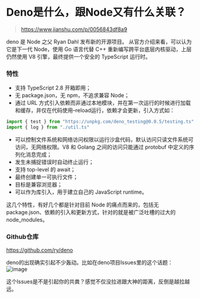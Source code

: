 # Deno是什么，跟Node又有什么关联？
> https://www.jianshu.com/p/0056843df8a9

deno 是 Node 之父 Ryan Dahl 发布新的开源项目。
从官方介绍来看，可以认为它是下一代 Node，使用 Go 语言代替 C++ 重新编写跨平台底层内核驱动，上层仍然使用 V8 引擎，最终提供一个安全的 TypeScript 运行时。

### 特性
- 支持 TypeScript 2.8 开箱即用；
- 无 package.json，无 npm，不追求兼容 Node；
- 通过 URL 方式引入依赖而非通过本地模块，并在第一次运行的时候进行加载和缓存，并仅在代码使用–reload运行，依赖才会更新，引入方式如：

```javascript
import { test } from "https://unpkg.com/deno_testing@0.0.5/testing.ts" 
import { log } from "./util.ts"
```

- 可以控制文件系统和网络访问权限以运行沙盒代码，默认访问只读文件系统可访问，无网络权限。V8 和 Golang 之间的访问只能通过 protobuf 中定义的序列化消息完成；
- 发生未捕捉错误时自动终止运行；
- 支持 top-level 的 await；
- 最终创建单一可执行文件；
- 目标是兼容浏览器；
- 可以作为库引入，用于建立自己的 JavaScript runtime。

这几个特性，有好几个都是针对目前 Node 的痛点而来的，包括无 package.json、依赖的引入和更新方式，针对的就是被广泛吐槽的过大的node_modules。

### Github仓库
https://github.com/ry/deno

deno的出现确实引起不少轰动。比如在deno项目Issues里的这个话题：
![image](https://upload-images.jianshu.io/upload_images/5099107-11288bcffb362643.png?imageMogr2/auto-orient/strip%7CimageView2/2/w/700)

这个Issues是不是引起你的共粪？感觉不仅没拉进跟大神的距离，反倒是越拉越远。